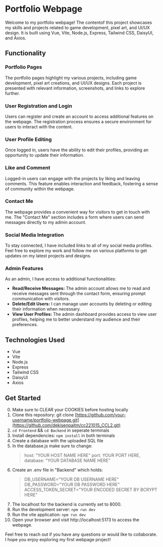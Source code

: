 # Portfolio Webpage

Welcome to my portfolio webpage! The contentof this project showcases my skills and projects related to game development, pixel art, and UI/UX design. It is built using Vue, Vite, Node.js, Express, Tailwind CSS, DaisyUI, and Axios.

## Functionality

### Portfolio Pages

The portfolio pages highlight my various projects, including game development, pixel art creations, and UI/UX designs. Each project is presented with relevant information, screenshots, and links to explore further.

### User Registration and Login

Users can register and create an account to access additional features on the webpage. The registration process ensures a secure environment for users to interact with the content.

### User Profile Editing

Once logged in, users have the ability to edit their profiles, providing an opportunity to update their information.

### Like and Comment

Logged-in users can engage with the projects by liking and leaving comments. This feature enables interaction and feedback, fostering a sense of community within the webpage.

### Contact Me

The webpage provides a convenient way for visitors to get in touch with me. The "Contact Me" section includes a form where users can send messages directly to my admin account.

### Social Media Integration

To stay connected, I have included links to all of my social media profiles. Feel free to explore my work and follow me on various platforms to get updates on my latest projects and designs.

### Admin Features

As an admin, I have access to additional functionalities:

- **Read/Receive Messages:** The admin account allows me to read and receive messages sent through the contact form, ensuring prompt communication with visitors.
- **Delete/Edit Users:** I can manage user accounts by deleting or editing their information when necessary.
- **View User Profiles:** The admin dashboard provides access to view user profiles, helping me to better understand my audience and their preferences.

## Technologies Used

- Vue
- Vite
- Node.js
- Express
- Tailwind CSS
- DaisyUI
- Axios

## Get Started

0. Make sure to CLEAR your COOKIES before hosting locally
1. Clone this repository: git clone [https://github.com/your-username/portfolio-webpage.git](https://github.com/dekisenpaitm/cc221015_CCL2.git)
2. `cd Frontend` && `cd Backend` in seperate terminals
3. Install dependencies: `npm install` in both terminals
4. Create a database with the uploaded SQL file
5. In the database.js make sure to change:
    > host: "YOUR HOST NAME HERE"
    > port: YOUR PORT HERE,
    > database: "YOUR DATABASE NAME HERE"
6. Create an .env file in "Backend" which holds: 
   > DB_USERNAME="YOUR DB USERNAME HERE"
   > DB_PASSWORD="YOUR DB PASSWORD HERE"
   > ACCESS_TOKEN_SECRET="YOUR ENCODED SECRET BY BCRYPT HERE"
7. The localhost for the backend is currently set to 8000.
8. Run the development server: `npm run dev`
9. Run the vite application: `npm run dev`
10. Open your browser and visit http://localhost:5173 to access the webpage.

Feel free to reach out if you have any questions or would like to collaborate. I hope you enjoy exploring my first webpage project!
